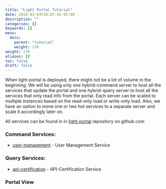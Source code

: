 ```yaml
---
title: "Light Portal Tutorial"
date: 2018-03-03T20:07:43-05:00
description: ""
categories: []
keywords: []
menu:
  docs:
    parent: "tutorial"
    weight: 170
weight: 170
aliases: []
toc: false
draft: false
---
```


When light-portal is deployed, there might not be a lot of volume in the beginning. 
We will be using only one hybrid-command server to host all the services that update
the portal and one hybrid-query server to host all the services that only read info
from the portal. Each server can be scaled to multiple instances based on the read-only 
load or write-only load. Also, we have an option to move one or two hot services to a 
separate server and scale it accordingly later on.

All services can be found in in [light-portal][] repository on github.com

### Command Services:

* [user-management][] - User Management Service

### Query Services: 

* [api-certification][] - API-Certification Service

### Portal View 


[light-portal]: https://github.com/networknt/light-portal
[api-certification]: /tutorial/portal/api-certification/
[user-management]: /tutorial/portal/user-management/
